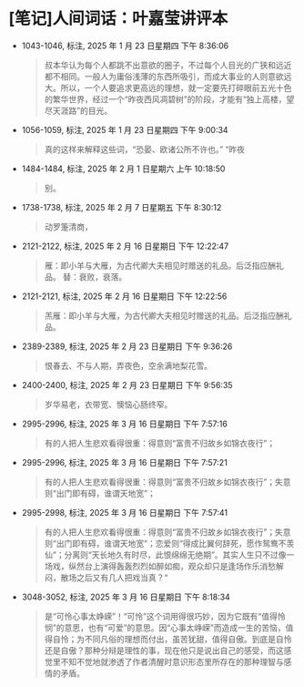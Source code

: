 # [笔记]人间词话：叶嘉莹讲评本


-   1043-1046, 标注, 2025 年 1 月 23 日星期四 下午 8:36:06

    > 叔本华认为每个人都跳不出意欲的圈子，不过每个人目光的广狭和远近都不相同。一般人为庸俗浅薄的东西所吸引，而成大事业的人则意欲远大。所以，一个人要追求更高远的理想，就一定要先打碎眼前五光十色的繁华世界，经过一个“昨夜西风凋碧树”的阶段，才能有“独上高楼，望尽天涯路”的目光。

-   1056-1059, 标注, 2025 年 1 月 23 日星期四 下午 9:00:34

    > 真的这样来解释这些词，“恐晏、欧诸公所不许也。” “昨夜

-   1484-1484, 标注, 2025 年 2 月 1 日星期六 上午 10:18:50

    > 别。

-   1738-1738, 标注, 2025 年 2 月 7 日星期五 下午 8:30:12

    > 动罗箑清商，

-   2121-2122, 标注, 2025 年 2 月 16 日星期日 下午 12:22:47

    > 雁：即小羊与大雁，为古代卿大夫相见时赠送的礼品。后泛指应酬礼品。 替：衰败，衰落。

-   2121-2121, 标注, 2025 年 2 月 16 日星期日 下午 12:22:56

    > 羔雁：即小羊与大雁，为古代卿大夫相见时赠送的礼品。后泛指应酬礼品。

-   2389-2389, 标注, 2025 年 2 月 23 日星期日 下午 9:36:26

    > 恨春去、不与人期，弄夜色，空余满地梨花雪。

-   2400-2400, 标注, 2025 年 2 月 23 日星期日 下午 9:56:35

    > 岁华易老，衣带宽、懊恼心肠终窄。

<!--listend-->

-   2995-2996, 标注, 2025 年 3 月 16 日星期日 下午 7:57:16

    > 有的人把人生悲欢看得很重：得意则“富贵不归故乡如锦衣夜行”；

-   2995-2996, 标注, 2025 年 3 月 16 日星期日 下午 7:57:21

    > 有的人把人生悲欢看得很重：得意则“富贵不归故乡如锦衣夜行”；失意则“出门即有碍，谁谓天地宽”；

-   2995-2998, 标注, 2025 年 3 月 16 日星期日 下午 7:57:41

    > 有的人把人生悲欢看得很重：得意则“富贵不归故乡如锦衣夜行”；失意则“出门即有碍，谁谓天地宽”；恋爱则“得成比翼何辞死，愿作鸳鸯不羡仙”；分离则“天长地久有时尽，此恨绵绵无绝期”。其实人生只不过像一场戏，纵然台上演得轰轰烈烈如醉如痴，观众却只是逢场作乐消愁解闷，散场之后又有几人把戏当真？“

-   3048-3052, 标注, 2025 年 3 月 16 日星期日 下午 8:18:34

    > 是“可怜心事太峥嵘”！“可怜”这个词用得很巧妙，因为它既有“值得怜悯”的意思，也有“可爱”的意思。因“心事太峥嵘”而造成一生的苦恼，值得自怜；为不同凡俗的理想而付出，虽苦犹甜，值得自傲。到底是自怜还是自傲？那种分辩是理性的事，现在他只是说出自己的感受，而这感觉里不知不觉地就渗透了作者清醒时意识形态里所存在的那种理智与感情的矛盾。

